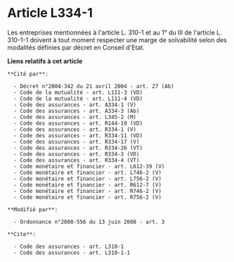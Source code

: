# Article L334-1

Les entreprises mentionnées à l'article L. 310-1 et au 1° du III de l'article L. 310-1-1 doivent à tout moment respecter une
marge de solvabilité selon des modalités définies par décret en Conseil d'Etat.

**Liens relatifs à cet article**

	**Cité par**:

	  - Décret n°2004-342 du 21 avril 2004 - art. 27 (Ab)
	  - Code de la mutualité - art. L111-3 (VD)
	  - Code de la mutualité - art. L111-4 (VD)
	  - Code des assurances - art. A334-1 (V)
	  - Code des assurances - art. A334-3 (Ab)
	  - Code des assurances - art. L345-2 (M)
	  - Code des assurances - art. R144-19 (VD)
	  - Code des assurances - art. R334-1 (V)
	  - Code des assurances - art. R334-11 (VD)
	  - Code des assurances - art. R334-17 (V)
	  - Code des assurances - art. R334-26 (VT)
	  - Code des assurances - art. R334-3 (VD)
	  - Code des assurances - art. R334-4 (VT)
	  - Code monétaire et financier - art. L612-39 (V)
	  - Code monétaire et financier - art. L746-2 (V)
	  - Code monétaire et financier - art. L756-2 (V)
	  - Code monétaire et financier - art. R612-7 (V)
	  - Code monétaire et financier - art. R746-2 (V)
	  - Code monétaire et financier - art. R756-2 (V)

	**Modifié par**:

	  - Ordonnance n°2008-556 du 13 juin 2008 - art. 3

	**Cite**:

	  - Code des assurances - art. L310-1
	  - Code des assurances - art. L310-1-1
